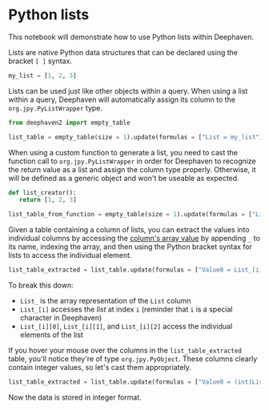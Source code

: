 # Python lists

This notebook will demonstrate how to use Python lists within Deephaven.

Lists are native Python data structures that can be declared using the bracket `[ ]` syntax.

```python
my_list = [1, 2, 3]
```

Lists can be used just like other objects within a query. When using a list within a query, Deephaven will automatically assign its column to the `org.jpy.PyListWrapper` type.

```python
from deephaven2 import empty_table

list_table = empty_table(size = 1).update(formulas = ["List = my_list"])
```

When using a custom function to generate a list, you need to cast the function call to `org.jpy.PyListWrapper` in order for Deephaven to recognize the return value as a list and assign the column type properly. Otherwise, it will be defined as a generic object and won't be useable as expected.

```python
def list_creator():
   return [1, 2, 3]

list_table_from_function = empty_table(size = 1).update(formulas = ["List = (org.jpy.PyListWrapper)list_creator()"])
```

Given a table containing a column of lists, you can extract the values into individual columns by accessing the [column's array value](https://deephaven.io/core/docs/how-to-guides/work-with-arrays/) by appending `_` to its name, indexing the array, and then using the Python bracket syntax for lists to access the individual element.

```python
list_table_extracted = list_table.update(formulas = ["Value0 = List_[i][0]", "Value1 = List_[i][1]", "Value2 = List_[i][2]"])
```

To break this down: 

- `List_` is the array representation of the `List` column
- `List_[i]` accesses the _list_ at index `i` (reminder that `i` is a special character in Deephaven)
- `List_[i][0]`, `List_[i][1]`, and `List_[i][2]` access the individual elements of the list

If you hover your mouse over the columns in the `list_table_extracted` table, you'll notice they're of type `org.jpy.PyObject`.  These columns clearly contain integer values, so let's cast them appropriately.

```python
list_table_extracted = list_table.update(formulas = ["Value0 = (int)List_[i][0]", "Value1 = (int)List_[i][1]", "Value2 = (int)List_[i][2]"])
```

Now the data is stored in integer format.